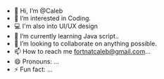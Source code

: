 - 👋 Hi, I’m @Caleb
- 👀 I’m interested in Coding.
- 💻 I'm also into UI/UX design
- 🌱 I’m currently learning Java script..
- 💞️ I’m looking to collaborate on anything possible.
- 📫 How to reach me fortnatcaleb@gmail.com...
- 😄 Pronouns: ...
- ⚡ Fun fact: ...

<!---
KAYLEBCF7/KAYLEBCF7 is a ✨ special ✨ repository because its `README.md` (this file) appears on your GitHub profile.
You can click the Preview link to take a look at your changes.
--->
